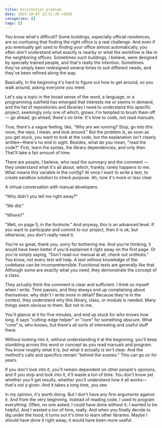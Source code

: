 ```yaml
---
title: Existential problem
date: 2025-10-07 13:51:39 +0200
categories: []
tags: []
---
```


You know what's difficult? Some buildings, especially official residences, are so confusing that finding the right office is a real challenge.
And even if you eventually get used to finding your office almost automatically, you often don't understand what exactly is nearby or what the workflow is like in the neighboring offices. Sometimes such buildings, I believe, were designed by specially trained people, and that's really the intention. Sometimes they've simply been redesigned several times to suit different needs, and they've been refined along the way.

Basically, in the beginning it's hard to figure out how to get around, so you walk around, asking everyone you meet. 

Let's say a topic in the broad sense of the word, a language, or a programming subfield has emerged that interests me or seems in demand, and the list of repositories and libraries I need to understand this specific project, seemingly only one of which, grows. I'm tempted to brush them off— go ahead, go ahead, there's no time. It's time to code, not read manuals.
  
True, there's a vague feeling, like, "Why are we running? Stop, go into this room, the repo, I mean, and look around." But the problem is, as soon as you get stuck, you want to look at the code, but the explanation isn't clearly written—there's no end in sight. Besides, what do you mean, "read the code?" First, learn the syntax, the library dependencies, and only then. That'll take a fair amount of time.

There are people, I believe, who read the summary and the comment — they understand what it's all about, which, frankly, rarely happens to me. What means this variable in the config? At once I  want to write a test, to create sandbox solution to check purpose. Ah, now it's more or less clear.    

A virtual conversation with manual developers.

"Why didn't you tell me right away?"

"We did."

"Where?"

"Well, on page 5, in the footnote." And anyway, this is an advanced level. If you want to participate and commit to our project, then it is  ok, but otherwise, you don't really need it.

You're so great, thank you, sorry for bothering me. And you're thinking, it would have been better if you'd explained it right away on the first page. Or you're simply saying, "Don't read our manual at all, check out unittests." You know, not every test will help. A test without knowledge of the codebase can be incomprehensible. Functional tests are generally like that. Although some are exactly what you need, they demonstrate the concept of a class.

They actually think the comment is clear and sufficient. I think so myself when I write. Time passes, and they always end up complaining about themselves: why didn't I write more in detail? Because they're in the context, they understand why this library, class, or module is needed. Many things seem obvious to them. But not to me.

You'll glance at it for five minutes, and end up stuck for who knows how long. It says "cutting-edge helper" or "core" for something obscure. What "core" is, who knows, but there's all sorts of interesting and useful stuff there.

Without looking into it, without understanding it at the beginning, you'll keep stumbling across this word or concept as you read manuals and program. You know roughly what it is, but what it actually is isn't clear. And the method's calls and specifics remain "behind the scenes."  This can go on for years.

If you don't look into it, you'll remain dependent on other people's opinions, and if you stop and look into it, it'll waste a ton of time. You don't know yet whether you'll get results, whether you'll understand how it all works—that's not a given. And it takes a long time, you see.

In my opinion, it's worth doing. But I don't have any firm arguments against it. And from the very beginning. Instead of reading code, I used to program everything. Often, no one asked; I could have done without it; I wanted to be helpful. And I wasted a ton of time, really. And when you finally decide to dig under the hood, it turns out it's time to learn other libraries. Maybe I should have done it right away; it would have been more useful.